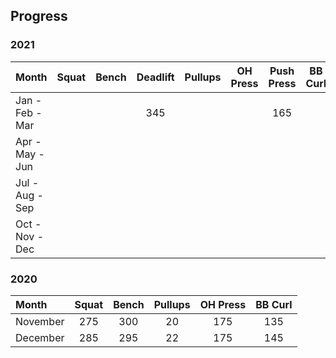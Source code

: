 ## Progress


### 2021

| Month           | Squat        | Bench        | Deadlift     | Pullups      | OH Press     | Push Press   | BB Curl      |
| :-------------- | :----------: | :----------: | :----------: | :----------: | :----------: | :----------: | :----------: | 
| Jan - Feb - Mar |              |              | 345          |              |              | 165          |              |
| Apr - May - Jun |              |              |              |              |              |              |              |
| Jul - Aug - Sep |              |              |              |              |              |              |              |
| Oct - Nov - Dec |              |              |              |              |              |              |              |



### 2020

| Month      | Squat        | Bench        | Pullups      | OH Press     | BB Curl      |
| :--------- | :----------: | :----------: | :----------: | :----------: | :----------: |
| November   | 275          | 300          | 20           | 175          | 135          |
| December   | 285          | 295          | 22           | 175          | 145          |